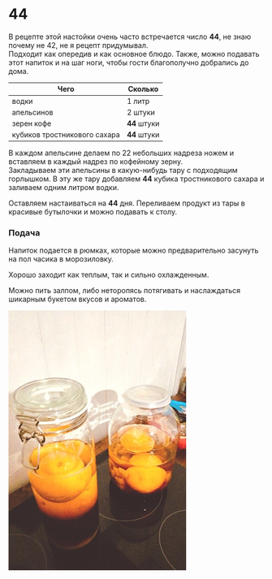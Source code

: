 # 44

В рецепте этой настойки очень часто встречается число **44**, не знаю почему не 42, не я рецепт придумывал.  
Подходит как опередив и как основное блюдо. Также, можно подавать этот напиток и на шаг ноги, чтобы гости благополучно добрались до дома.     

| Чего                         | Сколько      |
| ---------------------------- | ------------ |
| водки                        | 1 литр       |
| апельсинов                   | 2 штуки      |
| зерен кофе                   | **44** штуки |
| кубиков тростникового сахара | **44** штуки |

В каждом апельсине делаем по 22 небольших надреза ножем и вставляем в каждый надрез по кофейному зерну.   
Закладываем эти апельсины в какую-нибудь тару с подходящим горлышком. В эту же тару добавляем **44** кубика тростникового сахара и заливаем одним литром водки.    

Оставляем настаиваться на **44** дня. Переливаем продукт из тары в красивые бутылочки и можно подавать к столу.    

### Подача

Напиток подается в рюмках, которые можно  предварительно засунуть на пол часика в морозиловку.    

Хорошо заходит как теплым, так и сильно охлажденным.    

Можно пить залпом, либо неторопясь потягивать и наслаждаться шикарным букетом вкусов и ароматов.    

<img src="pics/44.jpeg" alt="44"/>